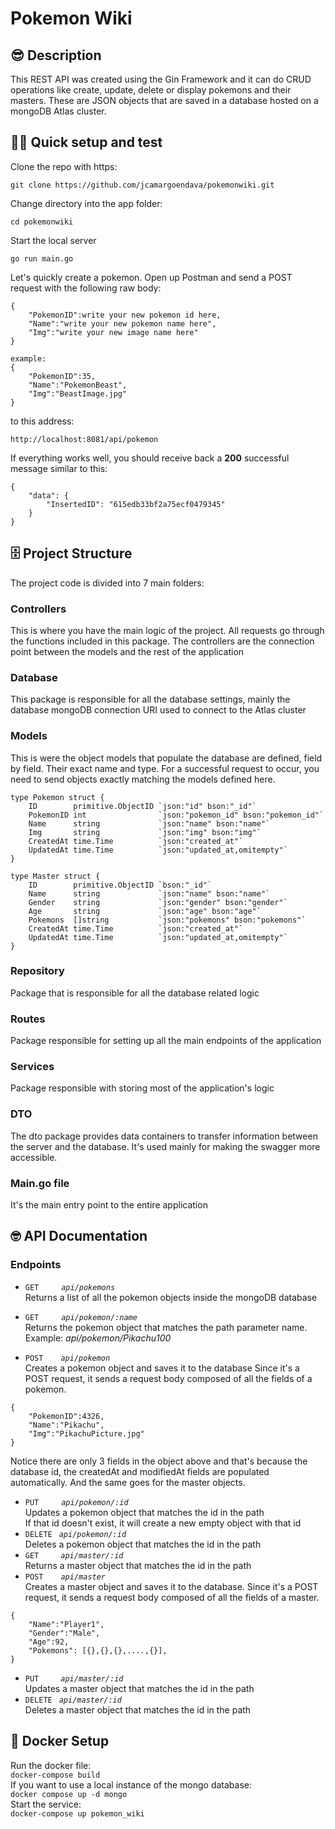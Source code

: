 # Pokemon Wiki

## 😎 **Description**

This REST API was created using the Gin Framework and it can do CRUD operations like create, update, delete or display pokemons and their masters. These are JSON objects that are saved in a database hosted on a mongoDB Atlas cluster.


## 👨‍🏫 **Quick setup and test**

Clone the repo with https:
```
git clone https://github.com/jcamargoendava/pokemonwiki.git
```
Change directory into the app folder:
```
cd pokemonwiki
```
Start the local server
```
go run main.go
```

Let's quickly create a pokemon. Open up Postman and send a POST request with the following raw body:
```
{
    "PokemonID":write your new pokemon id here,
    "Name":"write your new pokemon name here",
    "Img":"write your new image name here"
}

example:
{
    "PokemonID":35,
    "Name":"PokemonBeast",
    "Img":"BeastImage.jpg"
}
```
to this address:
```
http://localhost:8081/api/pokemon
```
If everything works well, you should receive back a **200** successful message similar to this:
```
{
    "data": {
        "InsertedID": "615edb33bf2a75ecf0479345"
    }
}
```


## 🗄️ **Project Structure** ##
The project code is divided into 7 main folders:
### **Controllers** ###
This is where you have the main logic of the project.
All requests go through the functions included in this package.
The controllers are the connection point between the models and the rest of the application

### **Database** ###
This package is responsible for all the database settings, mainly the database mongoDB connection URI used to connect to the Atlas cluster

### **Models** ###
This is were the object models that populate the database are defined, field by field. Their exact name and type. For a successful request to occur, you need to send objects exactly matching the models defined here.


```
type Pokemon struct {
	ID        primitive.ObjectID `json:"id" bson:"_id"`
	PokemonID int                `json:"pokemon_id" bson:"pokemon_id"`
	Name      string             `json:"name" bson:"name"`
	Img       string             `json:"img" bson:"img"`
	CreatedAt time.Time          `json:"created_at"`
	UpdatedAt time.Time          `json:"updated_at,omitempty"`
}
```

```
type Master struct {
	ID        primitive.ObjectID `bson:"_id"`
	Name      string             `json:"name" bson:"name"`
	Gender    string             `json:"gender" bson:"gender"`
	Age       string             `json:"age" bson:"age"`
	Pokemons  []string           `json:"pokemons" bson:"pokemons"`
	CreatedAt time.Time          `json:"created_at"`
	UpdatedAt time.Time          `json:"updated_at,omitempty"`
}
```

### **Repository** ###
Package that is responsible for all the database related logic

### **Routes** ###
Package responsible for setting up all the main endpoints of the application

### **Services** ###
Package responsible with storing most of the application's logic

### **DTO** ###
The dto package provides data containers to transfer information between the server and the database. It's used mainly for making the swagger more accessible.

### **Main.go file** ###
It's the main entry point to the entire application





## 🤓 **API Documentation**


### Endpoints
- `GET` &ensp;&ensp;&ensp;&ensp; *`api/pokemons`*  
    Returns a list of all the pokemon objects inside the mongoDB database

- `GET` &ensp;&ensp;&ensp;&ensp; *`api/pokemon/:name`*  
Returns the pokemon object that matches the path parameter name.  
Example: *api/pokemon/Pikachu100*

- `POST`&ensp;&ensp;&ensp;&ensp;*`api/pokemon`*  
Creates a pokemon object and saves it to the database
Since it's a POST request, it sends a request body composed of all the fields of a pokemon.
```
{
    "PokemonID":4326,
    "Name":"Pikachu",
    "Img":"PikachuPicture.jpg"
}
```
Notice there are only 3 fields in the object above and that's because the database id, the createdAt and modifiedAt fields are populated automatically. And the same goes for the master objects.  

- `PUT` &ensp;&ensp;&ensp;&ensp; *`api/pokemon/:id`*  
Updates a pokemon object that matches the id in the path  
If that id doesn't exist, it will create a new empty object with that id
- `DELETE`&ensp; *`api/pokemon/:id`*  
Deletes a pokemon object that matches the id in the path  
- `GET`&ensp;&ensp;&ensp;&ensp;&ensp;*`api/master/:id`*  
Returns a master object that matches the id in the path  
- `POST`&ensp;&ensp;&ensp;&ensp;*`api/master`*  
Creates a master object and saves it to the database.
Since it's a POST request, it sends a request body composed of all the fields of a master.  

```
{
    "Name":"Player1",
	"Gender":"Male",
	"Age":92,
	"Pokemons": [{},{},{},....,{}],
}
```

- `PUT`&ensp;&ensp;&ensp;&ensp;&ensp;*`api/master/:id`*  
Updates a master object that matches the id in the path
- `DELETE` &ensp;*`api/master/:id`*  
Deletes a master object that matches the id in the path


## 🚢 **Docker Setup** ##

Run the docker file:  
`docker-compose build`  
If you want to use a local instance of the mongo database:  
`docker compose up -d mongo`  
Start the service:  
`docker-compose up pokemon_wiki`
